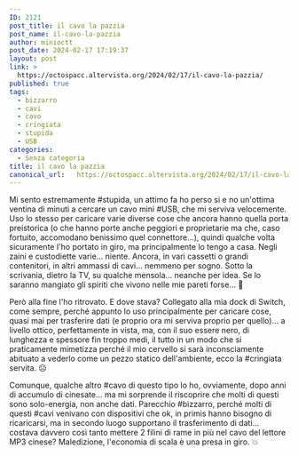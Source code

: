 ```yaml
---
ID: 2121
post_title: il cavo la pazzia
post_name: il-cavo-la-pazzia
author: minioctt
post_date: 2024-02-17 17:19:37
layout: post
link: >
  https://octospacc.altervista.org/2024/02/17/il-cavo-la-pazzia/
published: true
tags:
  - bizzarro
  - cavi
  - cavo
  - cringiata
  - stupida
  - USB
categories:
  - Senza categoria
title: il cavo la pazzia
canonical_url:   https://octospacc.altervista.org/2024/02/17/il-cavo-la-pazzia/
---
```

<!-- wp:paragraph -->
<p>Mi sento estremamente #stupida, un attimo fa ho perso si e no un'ottima ventina di minuti a cercare un cavo mini #USB, che mi serviva velocemente. Uso lo stesso per caricare varie diverse cose che ancora hanno quella porta preistorica (o che hanno porte anche peggiori e proprietarie ma che, caso fortuito, accomodano benissimo quel connettore...), quindi qualche volta sicuramente l'ho portato in giro, ma principalmente lo tengo a casa. Negli zaini e custodiette varie... niente. Ancora, in vari cassetti o grandi contenitori, in altri ammassi di cavi... nemmeno per sogno. Sotto la scrivania, dietro la TV, su qualche mensola... neanche per idea. Se lo saranno mangiato gli spiriti che vivono nelle mie pareti forse... 👻️</p>
<!-- /wp:paragraph -->

<!-- wp:paragraph -->
<p>Però alla fine l'ho ritrovato. E dove stava? Collegato alla mia dock di Switch, come sempre, perché appunto lo uso principalmente per caricare cose, quasi mai per trasferire dati (e proprio ora mi serviva proprio per quello)... a livello ottico, perfettamente in vista, ma, con il suo essere nero, di lunghezza e spessore fin troppo medi, il tutto in un modo che si praticamente mimetizza perché il mio cervello si sarà inconsciamente abituato a vederlo come un pezzo statico dell'ambiente, ecco la #cringiata servita. ☹️</p>
<!-- /wp:paragraph -->

<!-- wp:paragraph -->
<p>Comunque, qualche altro #cavo di questo tipo lo ho, ovviamente, dopo anni di accumulo di cinesate... ma mi sorprende il riscoprire che molti di questi sono solo-energia, non anche dati. Parecchio #bizzarro, perché molti di questi #cavi venivano con dispositivi che ok, in primis hanno bisogno di ricaricarsi, ma in secondo luogo supportano il trasferimento di dati... costava davvero così tanto mettere 2 filini di rame in più nel cavo del lettore MP3 cinese? Maledizione, l'economia di scala è una presa in giro. 💥️</p>
<!-- /wp:paragraph -->
